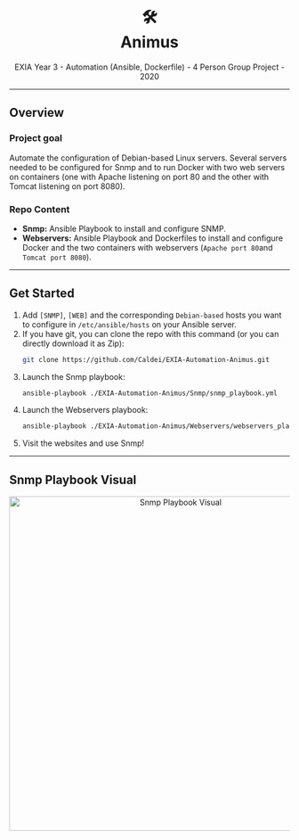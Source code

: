 <h1 align="center">🛠️</br>Animus</h1>
<p align="center">
  EXIA Year 3 - Automation (Ansible, Dockerfile) - 4 Person Group Project - 2020
</p>


---
## Overview
### Project goal 
Automate the configuration of Debian-based Linux servers. Several servers needed to be configured for Snmp and to run Docker with two web servers on containers (one with Apache listening on port 80 and the other with Tomcat listening on port 8080).

### Repo Content
* **Snmp:** Ansible Playbook to install and configure SNMP.
* **Webservers:** Ansible Playbook and Dockerfiles to install and configure Docker and the two containers with webservers (`Apache port 80`and `Tomcat port 8080`).


---
## Get Started
1. Add `[SNMP]`, `[WEB]` and the corresponding `Debian-based` hosts you want to configure in `/etc/ansible/hosts` on your Ansible server.
2. If you have git, you can clone the repo with this command (or you can directly download it as Zip):
    ```sh
    git clone https://github.com/Caldei/EXIA-Automation-Animus.git
    ```
3. Launch the Snmp playbook:
    ```sh
    ansible-playbook ./EXIA-Automation-Animus/Snmp/snmp_playbook.yml
    ```
4. Launch the Webservers playbook:
    ```sh
    ansible-playbook ./EXIA-Automation-Animus/Webservers/webservers_playbook.yml
    ```
5. Visit the websites and use Snmp!

---
## Snmp Playbook Visual
<p align="center">
  <img src=https://i.ibb.co/rQ4W9Wz/Webservers-Playbook-Visual.png alt="Snmp Playbook Visual" width="600">
</p>


